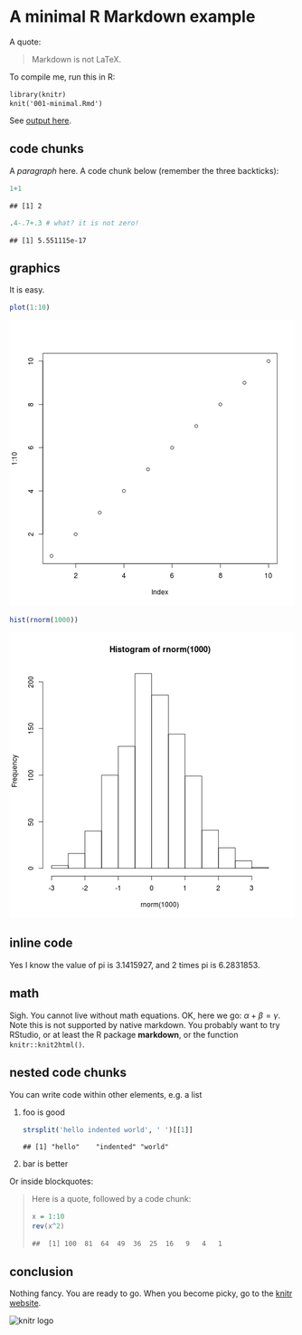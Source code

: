 # A minimal R Markdown example

A quote:

> Markdown is not LaTeX.

To compile me, run this in R:

    library(knitr)
    knit('001-minimal.Rmd')

See [output here](https://github.com/yihui/knitr-examples/blob/master/001-minimal.md).

## code chunks

A _paragraph_ here. A code chunk below (remember the three backticks):


```r
1+1
```

```
## [1] 2
```

```r
.4-.7+.3 # what? it is not zero!
```

```
## [1] 5.551115e-17
```

## graphics

It is easy.


```r
plot(1:10)
```

![plot of chunk unnamed-chunk-2](figure/unnamed-chunk-2-1.png) 

```r
hist(rnorm(1000))
```

![plot of chunk unnamed-chunk-2](figure/unnamed-chunk-2-2.png) 

## inline code

Yes I know the value of pi is 3.1415927, and 2 times pi is 6.2831853.

## math

Sigh. You cannot live without math equations. OK, here we go: $\alpha+\beta=\gamma$. Note this is not supported by native markdown. You probably want to try RStudio, or at least the R package **markdown**, or the function `knitr::knit2html()`.

## nested code chunks

You can write code within other elements, e.g. a list

1. foo is good
    
    ```r
    strsplit('hello indented world', ' ')[[1]]
    ```
    
    ```
    ## [1] "hello"    "indented" "world"
    ```
2. bar is better

Or inside blockquotes:

> Here is a quote, followed by a code chunk:
>
> 
> ```r
> x = 1:10
> rev(x^2)
> ```
> 
> ```
> ##  [1] 100  81  64  49  36  25  16   9   4   1
> ```

## conclusion

Nothing fancy. You are ready to go. When you become picky, go to the [knitr website](http://yihui.name/knitr/).

![knitr logo](http://yihui.name/knitr/images/knit-logo.png)

